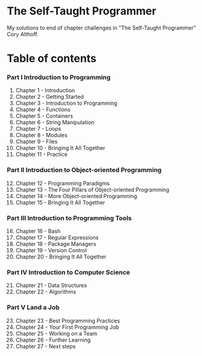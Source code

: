 # The Self-Taught Programmer

My solutions to end of chapter challenges in "The Self-Taught Programmer" Cory Althoff.

# Table of contents

### Part I Introduction to Programming

1. Chapter 1 - Introduction
2. Chapter 2 - Getting Started
3. Chapter 3 - Introduction to Programming
4. Chapter 4 - Functions
5. Chapter 5 - Containers
6. Chapter 6 - String Manipulation
7. Chapter 7 - Loops
8. Chapter 8 - Modules
9. Chapter 9 - Files
10. Chapter 10 - Bringing It All Together
11. Chapter 11 - Practice

### Part II Introduction to Object-oriented Programming

12. Chapter 12 - Programming Paradigms
13. Chapter 13 - The Four Pillars of Object-oriented Programming
14. Chapter 14 - More Object-oriented Programming
15. Chapter 15 - Bringing It All Together

### Part III Introduction to Programming Tools

16. Chapter 16 - Bash
17. Chapter 17 - Regular Expressions
18. Chapter 18 - Package Managers
19. Chapter 19 - Version Control
20. Chapter 20 - Bringing It All Together

### Part IV Introduction to Computer Science

21. Chapter 21 - Data Structures
22. Chapter 22 - Algorithms

### Part V Land a Job

23. Chapter 23 - Best Programming Practices
24. Chapter 24 - Your First Programming Job
25. Chapter 25 - Working on a Team
26. Chapter 26 - Further Learning
27. Chapter 27 - Next steps
